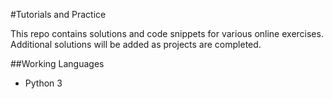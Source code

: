 #Tutorials and Practice

This repo contains solutions and code snippets for various online exercises.
Additional solutions will be added as projects are completed. 

##Working Languages
* Python 3
